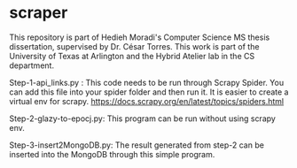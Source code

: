 # scraper
This repository is part of Hedieh Moradi's Computer Science MS thesis dissertation, supervised by Dr. César Torres. This work is part of the University of Texas at Arlington and the Hybrid Atelier lab in the CS department.

Step-1-api_links.py : This code needs to be run through Scrapy Spider. You can add this file into your spider folder and then run it.
It is easier to create a virtual env for scrapy. https://docs.scrapy.org/en/latest/topics/spiders.html

Step-2-glazy-to-epocj.py: This program can be run without using scrapy env. 

Step-3-insert2MongoDB.py: The result generated from step-2 can be inserted into the MongoDB through this simple program.
